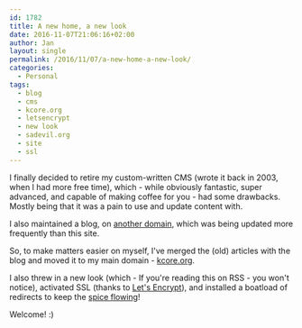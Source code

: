 ```yaml
---
id: 1782
title: A new home, a new look
date: 2016-11-07T21:06:16+02:00
author: Jan
layout: single
permalink: /2016/11/07/a-new-home-a-new-look/
categories:
  - Personal
tags:
  - blog
  - cms
  - kcore.org
  - letsencrypt
  - new look
  - sadevil.org
  - site
  - ssl
---
```

I finally decided to retire my custom-written CMS (wrote it back in 2003, when I had more free time), which - while obviously fantastic, super advanced, and capable of making coffee for you - had some drawbacks. Mostly being that it was a pain to use and update content with.

I also maintained a blog, on [another domain](https://sadevil.org/), which was being updated more frequently than this site.

So, to make matters easier on myself, I've merged the (old) articles with the blog and moved it to my main domain - [kcore.org](https://kcore.org/).

I also threw in a new look (which - If you're reading this on RSS - you won't notice), activated SSL (thanks to [Let's Encrypt](https://letsencrypt.org/)), and installed a boatload of redirects to keep the [spice flowing](http://dune.wikia.com/wiki/Spice_Melange)!

Welcome! :)